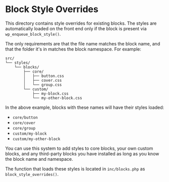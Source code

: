 Block Style Overrides
=====================

This directory contains style overrides for existing blocks. The styles are
automatically loaded on the front end only if the block is present via
`wp_enqueue_block_style()`.

The only requirements are that the file name matches the block name, and that
the folder it's in matches the block namespace. For example:

```
src/
└── styles/
	└── blocks/
		├── core/
		│   ├── button.css
		│   ├── cover.css
		│   └── group.css
		└── custom/
			├── my-block.css
			└── my-other-block.css
```

In the above example, blocks with these names will have their styles loaded:

- `core/button`
- `core/cover`
- `core/group`
- `custom/my-block`
- `custom/my-other-block`

You can use this system to add styles to core blocks, your own custom blocks,
and any third-party blocks you have installed as long as you know the block name
and namespace.

The function that loads these styles is located in `inc/blocks.php` as
`block_style_overrides()`.
